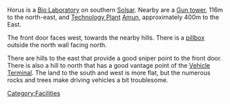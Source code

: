 Horus is a [Bio Laboratory](Bio_Laboratory.md "wikilink") on southern
[Solsar](Solsar.md "wikilink"). Nearby are a [Gun
tower](Gun_tower.md "wikilink"), 116m to the north-east, and [Technology
Plant](Technology_Plant.md "wikilink") [Amun](Amun.md "wikilink"),
approximately 400m to the East.

The front door faces west, towards the nearby hills. There is a
[pillbox](pillbox.md "wikilink") outside the north wall facing north.

There are hills to the east that provide a good sniper point to the
front door. There is also a hill to north that has a good vantage point
of the [Vehicle Terminal](Vehicle_Terminal.md "wikilink"). The land to the
south and west is more flat, but the numerous rocks and trees make
driving vehicles a bit troublesome.

[Category:Facilities](Category:Facilities.md "wikilink")
